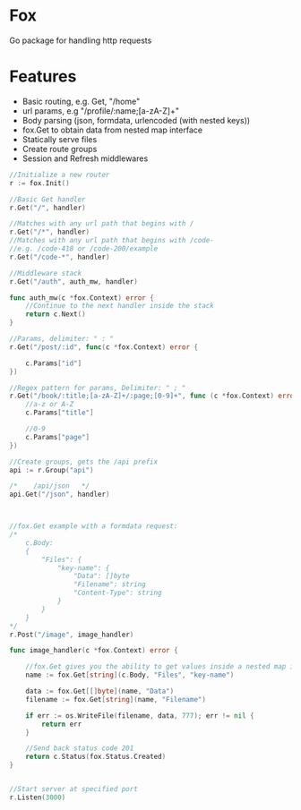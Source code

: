 # Fox

Go package for handling http requests  


# Features

* Basic routing, e.g. Get, "/home"
* url params, e.g "/profile/:name;[a-zA-Z]+"
* Body parsing (json, formdata, urlencoded (with nested keys))
* fox.Get to obtain data from nested map interface
* Statically serve files
* Create route groups
* Session and Refresh middlewares 


```go
//Initialize a new router
r := fox.Init()

//Basic Get handler
r.Get("/", handler)

//Matches with any url path that begins with /
r.Get("/*", handler)
//Matches with any url path that begins with /code-
//e.g. /code-418 or /code-200/example
r.Get("/code-*", handler)

//Middleware stack
r.Get("/auth", auth_mw, handler)

func auth_mw(c *fox.Context) error {
    //Continue to the next handler inside the stack
    return c.Next()
}

//Params, delimiter: " : "
r.Get("/post/:id", func(c *fox.Context) error {

    c.Params["id"]
})

//Regex pattern for params, Delimiter: " ; "
r.Get("/book/:title;[a-zA-Z]+/:page;[0-9]+", func (c *fox.Context) error {
    //a-z or A-Z
    c.Params["title"]

    //0-9
    c.Params["page"]
})

//Create groups, gets the /api prefix
api := r.Group("api")

/*    /api/json   */
api.Get("/json", handler)



//fox.Get example with a formdata request:
/*
    c.Body:
    {
        "Files": {
            "key-name": {
                "Data": []byte
                "Filename": string
                "Content-Type": string
            }
        }
    }
*/
r.Post("/image", image_handler)

func image_handler(c *fox.Context) error {

    //fox.Get gives you the ability to get values inside a nested map interface easily
    name := fox.Get[string](c.Body, "Files", "key-name")

	data := fox.Get[[]byte](name, "Data")
	filename := fox.Get[string](name, "Filename")

	if err := os.WriteFile(filename, data, 777); err != nil {
        return err
    }

    //Send back status code 201
	return c.Status(fox.Status.Created)
}


//Start server at specified port
r.Listen(3000)
```